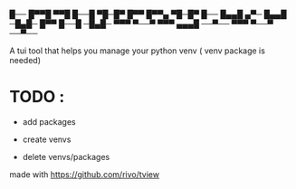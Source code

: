 
█── █▀▀█ ▀▀█ █──█ ▀█─█▀ █▀▀ █▀▀▄ ▀█─█▀ 
█── █▄▄█ ▄▀─ █▄▄█ ─█▄█─ █▀▀ █──█ ─█▄█─ 
▀▀▀ ▀──▀ ▀▀▀ ▄▄▄█ ──▀── ▀▀▀ ▀──▀ ──▀──

A tui tool that helps you manage your python venv ( venv package is needed)





# TODO :
- add packages
- create venvs

- delete venvs/packages



made with https://github.com/rivo/tview

